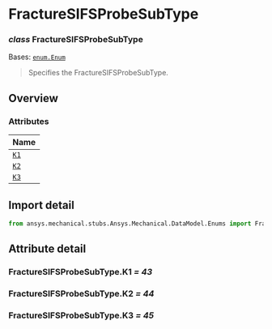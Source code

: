 # FractureSIFSProbeSubType

<a id="FractureSIFSProbeSubType"></a>

### *class* FractureSIFSProbeSubType

Bases: [`enum.Enum`](https://docs.python.org/3/library/enum.html#enum.Enum)

> Specifies the FractureSIFSProbeSubType.

> <!-- !! processed by numpydoc !! -->

<a id="overview"></a>

## Overview

### Attributes

| Name |
| ---------------------------------------- |
| [`K1`](#FractureSIFSProbeSubType.K1) |
| [`K2`](#FractureSIFSProbeSubType.K2) |
| [`K3`](#FractureSIFSProbeSubType.K3) |

<a id="import-detail"></a>

## Import detail

```python
from ansys.mechanical.stubs.Ansys.Mechanical.DataModel.Enums import FractureSIFSProbeSubType
```

<a id="attribute-detail"></a>

## Attribute detail

<a id="FractureSIFSProbeSubType.K1"></a>

### FractureSIFSProbeSubType.K1 *= 43*

<a id="FractureSIFSProbeSubType.K2"></a>

### FractureSIFSProbeSubType.K2 *= 44*

<a id="FractureSIFSProbeSubType.K3"></a>

### FractureSIFSProbeSubType.K3 *= 45*
